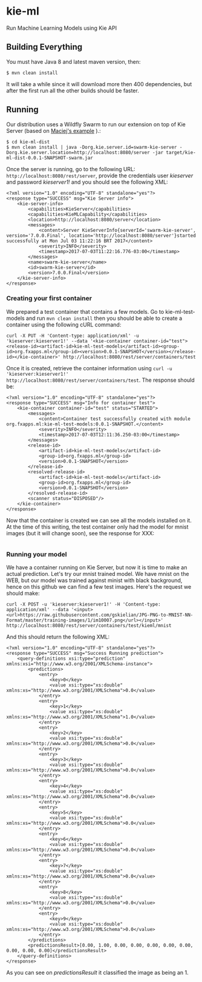 # kie-ml
Run Machine Learning Models using Kie API

## Building Everything

You must have Java 8 and latest maven version, then:

~~~
$ mvn clean install
~~~

It will take a while since it will download more then 400 dependencies, but after the first run all the other builds should be faster.


## Running

Our distribution uses a Wildfly Swarm to run our extension on top of Kie Server (based on [Maciej's example](http://mswiderski.blogspot.com.br/2016/03/are-you-ready-to-dive-into-wildfly-swarm.html) ).:
~~~
$ cd kie-ml-dist
$ mvn clean install | java -Dorg.kie.server.id=swarm-kie-server -Dorg.kie.server.location=http://localhost:8080/server -jar target/kie-ml-dist-0.0.1-SNAPSHOT-swarm.jar
~~~

Once the server is running, go to the following URL: `http://localhost:8080/rest/server`, provide the credentials user *kieserver* and password *kieserver1!* and you should see the following XML:

~~~
<?xml version="1.0" encoding="UTF-8" standalone="yes"?>
<response type="SUCCESS" msg="Kie Server info">
    <kie-server-info>
        <capabilities>KieServer</capabilities>
        <capabilities>KieMLCapability</capabilities>
        <location>http://localhost:8080/server</location>
        <messages>
            <content>Server KieServerInfo{serverId='swarm-kie-server', version='7.0.0.Final', location='http://localhost:8080/server'}started successfully at Mon Jul 03 11:22:16 BRT 2017</content>
            <severity>INFO</severity>
            <timestamp>2017-07-03T11:22:16.776-03:00</timestamp>
        </messages>
        <name>swarm-kie-server</name>
        <id>swarm-kie-server</id>
        <version>7.0.0.Final</version>
    </kie-server-info>
</response>
~~~

### Creating your first container

We prepared a test container that contains a few models. Go to kie-ml-test-models and run `mvn clean install` then you should be able to create a container using the following cURL command:
~~~
curl -X PUT -H 'Content-type: application/xml' -u 'kieserver:kieserver1!' --data '<kie-container container-id="test"><release-id><artifact-id>kie-ml-test-models</artifact-id><group-id>org.fxapps.ml</group-id><version>0.0.1-SNAPSHOT</version></release-id></kie-container>' http://localhost:8080/rest/server/containers/test
~~~

Once it is created, retrieve the container information using `curl -u 'kieserver:kieserver1!' http://localhost:8080/rest/server/containers/test`. The response should be:

~~~
<?xml version="1.0" encoding="UTF-8" standalone="yes"?>
<response type="SUCCESS" msg="Info for container test">
    <kie-container container-id="test" status="STARTED">
        <messages>
            <content>Container test successfully created with module org.fxapps.ml:kie-ml-test-models:0.0.1-SNAPSHOT.</content>
            <severity>INFO</severity>
            <timestamp>2017-07-03T12:11:36.250-03:00</timestamp>
        </messages>
        <release-id>
            <artifact-id>kie-ml-test-models</artifact-id>
            <group-id>org.fxapps.ml</group-id>
            <version>0.0.1-SNAPSHOT</version>
        </release-id>
        <resolved-release-id>
            <artifact-id>kie-ml-test-models</artifact-id>
            <group-id>org.fxapps.ml</group-id>
            <version>0.0.1-SNAPSHOT</version>
        </resolved-release-id>
        <scanner status="DISPOSED"/>
    </kie-container>
</response>
~~~

Now that the container is created we can see all the models installed on it. At the time of this writing, the test container only had the model for mnist images (but it will change soon), see the response for XXX:
~~~

~~~

### Running your model

We have a container running on Kie Server, but now it is time to make an actual prediction. Let's try our mnist trained model. We have mnist on the WEB, but our model was trained against minist with black background, hence on this github we can find a few test images. Here's the request we should make:

~~~
curl -X POST -u 'kieserver:kieserver1!' -H 'Content-type: application/xml' --data '<input><url>https://raw.githubusercontent.com/gskielian/JPG-PNG-to-MNIST-NN-Format/master/training-images/1/im10007.png</url></input>' http://localhost:8080/rest/server/containers/test/kieml/mnist
~~~

And this should return the following XML:

~~~
<?xml version="1.0" encoding="UTF-8" standalone="yes"?>
<response type="SUCCESS" msg="Success Running prediction">
    <query-definitions xsi:type="prediction" xmlns:xsi="http://www.w3.org/2001/XMLSchema-instance">
        <predictions>
            <entry>
                <key>0</key>
                <value xsi:type="xs:double" xmlns:xs="http://www.w3.org/2001/XMLSchema">0.0</value>
            </entry>
            <entry>
                <key>1</key>
                <value xsi:type="xs:double" xmlns:xs="http://www.w3.org/2001/XMLSchema">1.0</value>
            </entry>
            <entry>
                <key>2</key>
                <value xsi:type="xs:double" xmlns:xs="http://www.w3.org/2001/XMLSchema">0.0</value>
            </entry>
            <entry>
                <key>3</key>
                <value xsi:type="xs:double" xmlns:xs="http://www.w3.org/2001/XMLSchema">0.0</value>
            </entry>
            <entry>
                <key>4</key>
                <value xsi:type="xs:double" xmlns:xs="http://www.w3.org/2001/XMLSchema">0.0</value>
            </entry>
            <entry>
                <key>5</key>
                <value xsi:type="xs:double" xmlns:xs="http://www.w3.org/2001/XMLSchema">0.0</value>
            </entry>
            <entry>
                <key>6</key>
                <value xsi:type="xs:double" xmlns:xs="http://www.w3.org/2001/XMLSchema">0.0</value>
            </entry>
            <entry>
                <key>7</key>
                <value xsi:type="xs:double" xmlns:xs="http://www.w3.org/2001/XMLSchema">0.0</value>
            </entry>
            <entry>
                <key>8</key>
                <value xsi:type="xs:double" xmlns:xs="http://www.w3.org/2001/XMLSchema">0.0</value>
            </entry>
            <entry>
                <key>9</key>
                <value xsi:type="xs:double" xmlns:xs="http://www.w3.org/2001/XMLSchema">0.0</value>
            </entry>
        </predictions>
        <predictionsResult>[0.00, 1.00, 0.00, 0.00, 0.00, 0.00, 0.00, 0.00, 0.00, 0.00]</predictionsResult>
    </query-definitions>
</response>
~~~

As you can see on *predictionsResult* it classified the image as being an 1.
